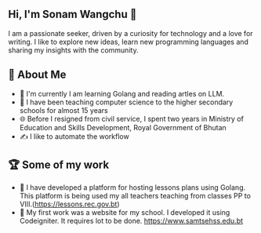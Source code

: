 ## Hi, I'm Sonam Wangchu 👋
I am a passionate seeker, driven by a curiosity for technology and a love for writing. 
I like to explore new ideas, learn new programming languages and sharing my insights with the community.


## 🚀 About Me

- 🔭 I'm currently I am learning Golang and reading artles on LLM.
- 📝 I have been teaching computer science to the higher secondary schools for almost 15 years 
- 🌐 Before I resigned from civil service, I spent two years in Ministry of Education and Skills Development, Royal Government of Bhutan
- ✍️ I like to automate the workflow

## 🏆 Some of my work

- 🌟 I have developed a platform for hosting lessons plans using Golang. This platform is being used my all teachers teaching from classes PP to VIII.(https://lessons.rec.gov.bt) 
- 🌟 My first work was a website for my school. I developed it using Codeigniter. It requires lot to be done. https://www.samtsehss.edu.bt


<!--
Here are some ideas to get you started:

- 🔭 I’m currently working on ...
- 🌱 I’m currently learning ...
- 👯 I’m looking to collaborate on ...
- 🤔 I’m looking for help with ...
- 💬 Ask me about ...
- 📫 How to reach me: ...
- 😄 Pronouns: ...
- ⚡ Fun fact: ...
-->
